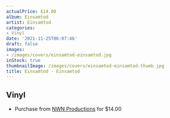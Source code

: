 ```yaml
---
actualPrice: $14.00
album: Einsamtod
artist: Einsamtod
categories:
- Vinyl
date: '2021-11-25T06:07:46'
draft: false
images:
- /images/covers/einsamtod-einsamtod.jpg
inStock: true
thumbnailImage: /images/covers/einsamtod-einsamtod-thumb.jpg
title: Einsamtod - Einsamtod
---
```


## Vinyl
* Purchase from [NWN Productions](http://shop.nwnprod.com/index.php?route=product/product&path=75&product_id=16899&sort=pd.name&order=ASC) for $14.00
